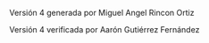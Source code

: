 Versión 4 generada por Miguel Angel Rincon Ortiz

Versión 4 verificada por Aarón Gutiérrez Fernández
